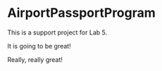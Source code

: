 # AirportPassportProgram

This is a support project for Lab 5.

It is going to be great!

Really, really great!

